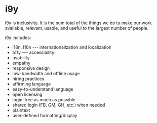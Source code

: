 # i9y 

i9y is inclusivity. It is the sum total of the things we do to make our work available, relevant, usable, and useful to the largest number of people.

i9y includes:

 - i18n, l10n --- internationalization and localization
 - a11y --- accessibility 
 - usability
 - empathy
 - responsive design
 - low-bandwidth and offline usage
 - hiring practices
 - affirming language
 - easy-to-understand language
 - open licensing
 - login-free as much as possible
 - shared login (FB, GM, GH, etc.) when needed
 - plaintext
 - user-defined formatting/display

